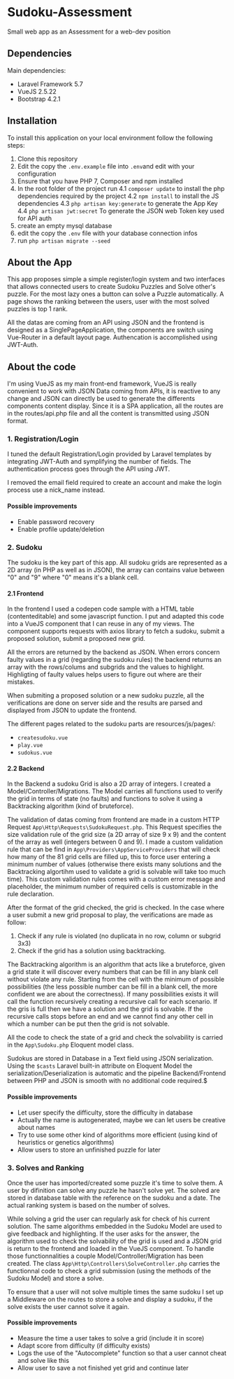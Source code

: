 # Sudoku-Assessment
Small web app as an Assessment for a web-dev position

## Dependencies
Main dependencies:
* Laravel Framework 5.7
* VueJS 2.5.22
* Bootstrap 4.2.1

## Installation

To install this application on your local environment follow the following steps:
1. Clone this repository
2. Edit the copy the `.env.example` file into `.env`and edit with your configuration
4. Ensure that you have PHP 7, Composer and npm installed
4. In the root folder of the project run
4.1 `composer update` to install the php dependencies required by the project
4.2 `npm install` to install the JS dependencies
4.3 `php artisan key:generate` to generate the App Key
4.4 `php artisan jwt:secret` To generate the JSON web Token key used for API auth
4. create an empty mysql database
5. edit the copy the `.env` file with your database connection infos
6. run `php artisan migrate --seed`

## About the App
This app proposes simple a simple register/login system and two interfaces that allows connected users to create Sudoku Puzzles and Solve other's puzzle. For the most lazy ones a button can solve a Puzzle automatically. A page shows the ranking between the users, user with the most solved puzzles is top 1 rank.

All the datas are coming from an API using JSON and the frontend is designed as a SinglePageApplication, the components are switch using Vue-Router in a default layout page. Authencation is accomplished using JWT-Auth.

## About the code
I'm using VueJS as my main front-end framework, VueJS is really convenient to work with JSON Data coming from APIs, it is reactive to any change and JSON can directly be used to generate the differents components content display. Since it is a SPA application, all the routes are in the routes/api.php file and all the content is transmitted using JSON format.

### 1. Registration/Login
I tuned the default Registration/Login provided by Laravel templates by integrating JWT-Auth and symplifying the number of fields. The authentication process goes through the API using JWT.

I removed the email field required to create an account and make the login process use a nick_name instead.

#### Possible improvements
* Enable password recovery
* Enable profile update/deletion

### 2. Sudoku
The sudoku is the key part of this app. All sudoku grids are represented as a 2D array (in PHP as well as in JSON), the array can contains value between "0" and "9" where "0" means it's a blank cell.

#### 2.1 Frontend
In the frontend I used a codepen code sample with a HTML table (contenteditable) and some javascript function. I put and adapted this code into a VueJS component that I can reuse in any of my views. The component supports requests with axios library to fetch a sudoku, submit a proposed solution, submit a proposed new grid.

All the errors are returned by the backend as JSON. When errors concern faulty values in a grid (regarding the sudoku rules) the backend returns an array with the rows/colums and subgrids and the values to highlight. Highligting of faulty values helps users to figure out where are their mistakes.

When submiting a proposed solution or a new sudoku puzzle, all the verifications are done on server side and the results are parsed and displayed from JSON to update the frontend.

The different pages related to the sudoku parts are resources/js/pages/:
* `createsudoku.vue`
* `play.vue`
* `sudokus.vue`

#### 2.2 Backend
In the Backend a sudoku Grid is also a 2D array of integers. I created a Model/Controller/Migrations. The Model carries all functions used to verify the grid in terms of state (no faults) and functions to solve it using a Backtracking algorithm (kind of bruteforce).

The validation of datas coming from frontend are made in a custom HTTP Request `App\Http\Requests\SudokuRequest.php`. This Request specifies the size validation rule of the grid size (a 2D array of size 9 x 9) and the content of the array as well (integers between 0 and 9). I made a custom validation rule that can be find in `App\Providers\AppServiceProviders` that will check how many of the 81 grid cells are filled up, this to force user entering a minimum number of values (otherwise there exists many solutions and the Backtracking algortihm used to validate a grid is solvable will take too much time). This custom validation rules comes with a custom error message and placeholder, the minimum number of required cells is customizable in the rule declaration.

After the format of the grid checked, the grid is checked. In the case where a user submit a new grid proposal to play, the verifications are made as follow:
1. Check if any rule is violated (no duplicata in no row, column or subgrid 3x3)
2. Check if the grid has a solution using backtracking.

The Backtracking algorithm is an algorithm that acts like a bruteforce, given a grid state it will discover every numbers that can be fill in any blank cell without violate any rule. Starting from the cell with the minimum of possible possibilities (the less possible number can be fill in a blank cell, the more confident we are about the correctness). If many possibilities exists it will call the function recursively creating a recursive call for each scenario. If the gris is full then we have a solution and the grid is solvable. If the recursive calls stops before an end and we cannot find any other cell in which a number can be put then the grid is not solvable.

All the code to check the state of a grid and check the solvability is carried in the `App\Sudoku.php` Eloquent model class.

Sudokus are stored in Database in a Text field using JSON serialization. Using the `$casts` Laravel built-in attribute on Eloquent Model the serialization/Deserialization is automatic and the pipeline Backend/Frontend between PHP and JSON is smooth with no additional code required.$

#### Possible improvements
* Let user specify the difficulty, store the difficulty in database
* Actually the name is autogenerated, maybe we can let users be creative about names
* Try to use some other kind of algorithms more efficient (using kind of heuristics or genetics algorithms)
* Allow users to store an unfinished puzzle for later

### 3. Solves and Ranking

Once the user has imported/created some puzzle it's time to solve them. A user by difinition can solve any puzzle he hasn't solve yet. The solved are stored in database table with the reference on the sudoku and a date. The actual ranking system is based on the number of solves.

While solving a grid the user can regularly ask for check of his current solution. The same algorithms embedded in the Sudoku Model are used to give feedback and highlighting. If the user asks for the answer, the algorithm used to check the solvability of the grid is used and a JSON grid is return to the frontend and loaded in the VueJS component. To handle those functionnalities a couple Model/Controller/Migration has been created. The class `App\Http\Controllers\SolveController.php` carries the functionnal code to check a grid submission (using the methods of the Sudoku Model) and store a solve.

To ensure that a user will not solve multiple times the same sudoku I set up a Middleware on the routes to store a solve and display a sudoku, if the solve exists the user cannot solve it again.

#### Possible improvements
* Measure the time a user takes to solve a grid (include it in score)
* Adapt score from difficulty (if difficulty exists)
* Logs the use of the "Autocomplete" function so that a user cannot cheat and solve like this
* Allow user to save a not finished yet grid and continue later
